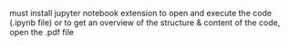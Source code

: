 must install jupyter notebook extension to open and execute the code (.ipynb file) or to get an overview of the structure & content of the code, open the .pdf file
